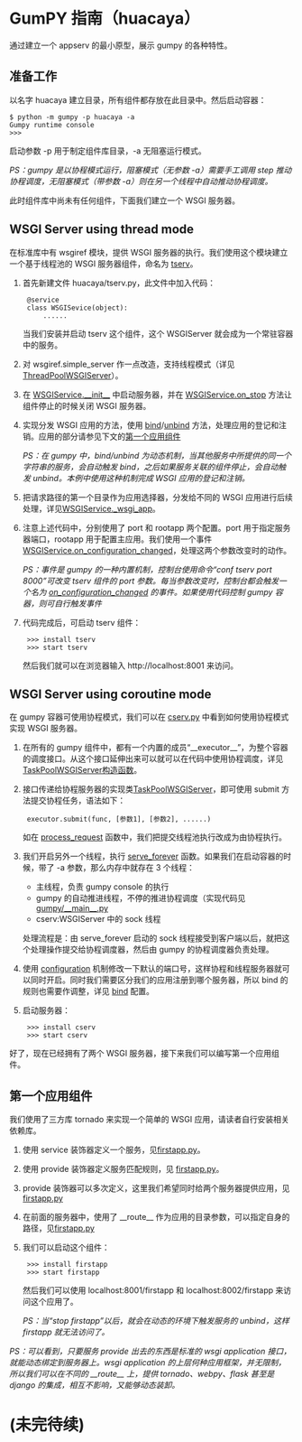 # GumPY 指南（huacaya） #

通过建立一个 appserv 的最小原型，展示 gumpy 的各种特性。

## 准备工作 ##

以名字 huacaya 建立目录，所有组件都存放在此目录中。然后启动容器：

    $ python -m gumpy -p huacaya -a
    Gumpy runtime console
    >>>

启动参数 -p 用于制定组件库目录，-a 无阻塞运行模式。

*PS：gumpy 是以协程模式运行，阻塞模式（无参数 -a）需要手工调用 step 推动协程调度，无阻塞模式（带参数 -a）则在另一个线程中自动推动协程调度。*

此时组件库中尚未有任何组件，下面我们建立一个 WSGI 服务器。

## WSGI Server using thread mode ##

在标准库中有 wsgiref 模块，提供 WSGI 服务器的执行。我们使用这个模块建立一个基于线程池的 WSGI 服务器组件，命名为 [tserv](tserv.py)。

1. 首先新建文件 huacaya/tserv.py，此文件中加入代码：

		@service
		class WSGISevice(object):
		    ......

    当我们安装并启动 tserv 这个组件，这个 WSGIServer 就会成为一个常驻容器中的服务。

2. 对 wsgiref.simple_server 作一点改造，支持线程模式（详见[ThreadPoolWSGIServer](tserv.py#L12)）。

3. 在 [WSGIService.\_\_init\_\_](tserv.py#L38) 中启动服务器，并在 [WSGIService.on_stop](tserv.py#L56) 方法让组件停止的时候关闭 WSGI 服务器。

4. 实现分发 WSGI 应用的方法，使用 [bind](tserv.py#L61)/[unbind](tserv.py#L69) 方法，处理应用的登记和注销。应用的部分请参见下文的[第一个应用组件](#第一个应用组件)

    *PS：在 gumpy 中，bind/unbind 为动态机制，当其他服务中所提供的同一个字符串的服务，会自动触发 bind，之后如果服务关联的组件停止，会自动触发 unbind。本例中使用这种机制完成 WSGI 应用的登记和注销。*

5. 把请求路径的第一个目录作为应用选择器，分发给不同的 WSGI 应用进行后续处理，详见[WSGIService._wsgi_app](tserv.py#L76)。

6. 注意上述代码中，分别使用了 port 和 rootapp 两个配置。port 用于指定服务器端口，rootapp 用于配置主应用。我们使用一个事件[WSGIService.on_configuration_changed](tserv.py#L87)，处理这两个参数改变时的动作。

    *PS：事件是 gumpy 的一种内置机制，控制台使用命令“conf tserv port 8000”可改变 tserv 组件的 port 参数。每当参数改变时，控制台都会触发一个名为 [on_configuration_changed](../gumpy/console.py#L119) 的事件。如果使用代码控制 gumpy 容器，则可自行触发事件*

7. 代码完成后，可启动 tserv 组件：

        >>> install tserv
        >>> start tserv

    然后我们就可以在浏览器输入 http://localhost:8001 来访问。

## WSGI Server using coroutine mode ##

在 gumpy 容器可使用协程模式，我们可以在 [cserv.py](cserv.py) 中看到如何使用协程模式实现 WSGI 服务器。

1. 在所有的 gumpy 组件中，都有一个内置的成员“\_\_executor\_\_”，为整个容器的调度接口。从这个接口延伸出来可以就可以在代码中使用协程调度，详见[TaskPoolWSGIServer构造函数](cserv.py#L45)。

2. 接口传递给协程服务器的实现类[TaskPoolWSGIServer](cserv.py#L11)，即可使用 submit 方法提交协程任务，语法如下：

        executor.submit(func, [参数1], [参数2], ......)

    如在 [process_request](cserv.py#L24) 函数中，我们把提交线程池执行改成为由协程执行。

3. 我们开启另外一个线程，执行 [serve_forever](cserv.py#L27) 函数。如果我们在启动容器的时候，带了 -a 参数，那么内存中就存在 3 个线程：

    * 主线程，负责 gumpy console 的执行
    * gumpy 的自动推进线程，不停的推进协程调度（实现代码见 [gumpy/\_\_main\_\_.py](../gumpy/\_\_main\_\_.py#L35)
    * cserv:WSGIServer 中的 sock 线程

    处理流程是：由 serve_forever 启动的 sock 线程接受到客户端以后，就把这个处理操作提交给协程调度器，然后由 gumpy 的协程调度器负责处理。

4. 使用 [configuration](cserv.py#L42) 机制修改一下默认的端口号，这样协程和线程服务器就可以同时开启。同时我们需要区分我们的应用注册到哪个服务器，所以 bind 的规则也需要作调整，详见 [bind](cserv.py#L59) 配置。

5. 启动服务器：

        >>> install cserv
        >>> start cserv

好了，现在已经拥有了两个 WSGI 服务器，接下来我们可以编写第一个应用组件。

## 第一个应用组件 ##

我们使用了三方库 tornado 来实现一个简单的 WSGI 应用，请读者自行安装相关依赖库。

1. 使用 service 装饰器定义一个服务，见[firstapp.py](firstapp.py#L13)。

2. 使用 provide 装饰器定义服务匹配规则，见 [firstapp.py](firstapp.py#L14)。

3. provide 装饰器可以多次定义，这里我们希望同时给两个服务器提供应用，见[firstapp.py](firstapp.py#L15)

4. 在前面的服务器中，使用了 \_\_route\_\_ 作为应用的目录参数，可以指定自身的路径，见[firstapp.py](firstapp.py#L17)

5. 我们可以启动这个组件：

        >>> install firstapp
        >>> start firstapp

    然后我们可以使用 localhost:8001/firstapp 和 localhost:8002/firstapp 来访问这个应用了。

	*PS：当“stop firstapp”以后，就会在动态的环境下触发服务的 unbind，这样 firstapp 就无法访问了。*

*PS：可以看到，只要服务 provide 出去的东西是标准的 wsgi application 接口，就能动态绑定到服务器上。wsgi application 的上层何种应用框架，并无限制，所以我们可以在不同的 \_\_route\_\_ 上，提供 tornado、webpy、flask 甚至是 django 的集成，相互不影响，又能够动态装卸。*

# (未完待续) #


